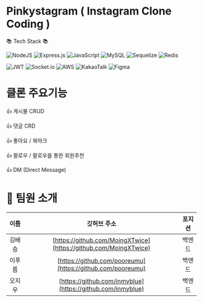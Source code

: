 # Pinkystagram ( Instagram Clone Coding )

📚 Tech Stack 📚

![NodeJS](https://img.shields.io/badge/node.js-6DA55F?style=for-the-badge&logo=node.js&logoColor=white)
![Express.js](https://img.shields.io/badge/express.js-%23404d59.svg?style=for-the-badge&logo=express&logoColor=%2361DAFB)
![JavaScript](https://img.shields.io/badge/javascript-%23323330.svg?style=for-the-badge&logo=javascript&logoColor=%23F7DF1E)
![MySQL](https://img.shields.io/badge/mysql-%2300f.svg?style=for-the-badge&logo=mysql&logoColor=white)
![Sequelize](https://img.shields.io/badge/Sequelize-52B0E7?style=for-the-badge&logo=Sequelize&logoColor=white)
![Redis](https://img.shields.io/badge/redis-%23DD0031.svg?style=for-the-badge&logo=redis&logoColor=white)

![JWT](https://img.shields.io/badge/JWT-black?style=for-the-badge&logo=JSON%20web%20tokens)
![Socket.io](https://img.shields.io/badge/Socket.io-black?style=for-the-badge&logo=socket.io&badgeColor=010101)
![AWS](https://img.shields.io/badge/AWS-%23FF9900.svg?style=for-the-badge&logo=amazon-aws&logoColor=white)
![KakaoTalk](https://img.shields.io/badge/kakaotalk-ffcd00.svg?style=for-the-badge&logo=kakaotalk&logoColor=000000)
![Figma](https://img.shields.io/badge/figma-%23F24E1E.svg?style=for-the-badge&logo=figma&logoColor=white)

# 클론 주요기능

👍 게시물 CRUD

👍 댓글 CRD

👍 좋아요 / 북마크

👍 팔로우 / 팔로우를 통한 회원추천

👍 DM (Direct Message)

# 🙋 팀원 소개

|   이름   |                        깃허브 주소                                  | 포지션 | 
| :------: | :----------------------------------------------------------------: | :----: |
|  김배승  |   [https://github.com/MoingXTwice](https://github.com/MoingXTwice) | 백엔드 |
|  이푸름  |     [https://github.com/pooreumu](https://github.com/pooreumu)     | 백엔드 |
|  오지우  | [https://github.com/inmyblue](https://github.com/inmyblue)         | 백엔드 |


